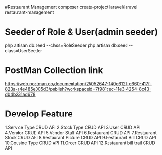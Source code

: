 #Restaurant Management
composer create-project laravel/laravel restaurant-management

# Seeder of Role & User(admin seeder)

php artisan db:seed --class=RoleSeeder
php artisan db:seed --class=UserSeeder

# PostMan Collection link

https://web.postman.co/documentation/25052647-140c6121-e660-417f-823a-a4e485e005d3/publish?workspaceId=7f981cec-11e3-4254-8c43-db4b231ad678

# Develop Feature

1.Service Type CRUD API
2.Stock Type CRUD API
3.User CRUD API
4.Vendor CRUD API
5.Vendor Staff API
6.Restaurant CRUD API
7.Restaurant Stock CRUD API
8.Restaurant Picture CRUD API
9.Restaurant Bill CRUD API
10.Cousine Type CRUD API
11.Order CRUD API
12.Restaurant bill trail CRUD API
